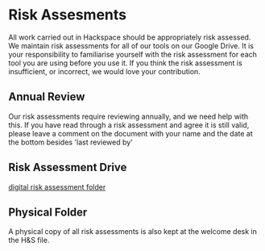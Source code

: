 # Risk Assesments

All work carried out in Hackspace should be appropriately risk assessed. We maintain risk assessments for all of our tools on our Google Drive. It is your responsibility to familiarise yourself with the risk assessment for each tool you are using before you use it. If you think the risk assessment is insufficient, or incorrect, we would love your contribution.

## Annual Review
Our risk assessments require reviewing annually, and we need help with this. If you have read through a risk assessment and agree it is still valid, please leave a comment on the document with your name and the date at the bottom besides 'last reviewed by'

## Risk Assessment Drive
[digital risk assessment folder](https://drive.google.com/drive/folders/1gNdDUavZLfXFX8dfru6wcbcLSanm1Sv-?usp=sharing)

## Physical Folder
A physical copy of all risk assessments is also kept at the welcome desk in the H&S file.
